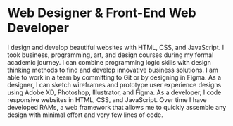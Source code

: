 # Web Designer & Front-End Web Developer

I design and develop beautiful websites with HTML, CSS, and JavaScript.
I took business, programming, art, and design courses during my formal
academic journey. I can combine programming logic skills with design
thinking methods to find and develop innovative business solutions. I
am able to work in a team by committing to Git or by designing in Figma.
As a designer, I can sketch wireframes and prototype user experience
designs using Adobe XD, Photoshop, Illustrator, and Figma. As a developer,
I code responsive websites in HTML, CSS, and JavaScript. Over time I
have developed RAMs, a web framework that allows me to quickly assemble
any design with minimal effort and very few lines of code.
